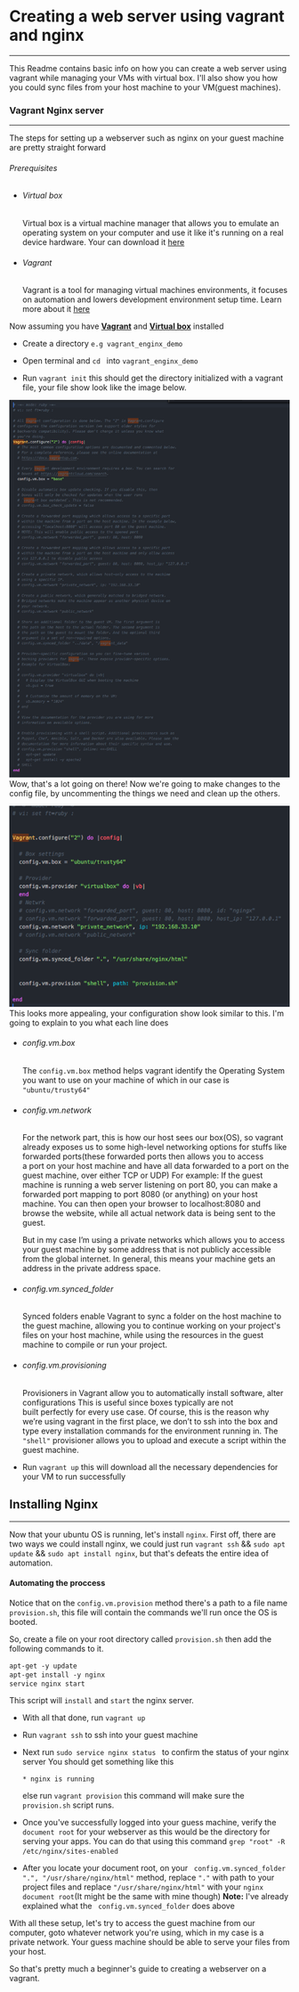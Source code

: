 # Creating a web server using vagrant and nginx
------
This Readme contains basic info on how you can create a web server using vagrant while managing your VMs with virtual box. 
I'll also show you how you could sync files from your host machine to your VM(guest machines).


### Vagrant Nginx server
------
The steps for setting up a webserver such as nginx on your guest machine are pretty straight forward

###### Prerequisites 
- ###### Virtual box 
  Virtual box is a virtual machine manager that allows you to emulate an operating system on your computer and use it like it's running on a real device hardware. Your can download it [here](https://www.virtualbox.org/wiki/Downloads)

- ###### Vagrant
  Vagrant is a tool for managing virtual machines environments, it focuses on automation and lowers development environment setup time. Learn more about it [here](https://www.vagrantup.com/)


Now assuming you have **[Vagrant](https://www.vagrantup.com/)** and **[Virtual box](https://www.virtualbox.org/wiki/Downloads)** installed

- Create a directory `e.g vagrant_enginx_demo`

- Open terminal and `cd ` into `vagrant_enginx_demo`

- Run `vagrant init` this should get the directory initialized with a vagrant file, your file show look like the image below.

![alt vagrant config file](example.png "varant config")
Wow, that's a lot going on there! Now we're going to make changes to the config file, by uncommenting the things we need and clean up the others.

![alt vagrant config file](example2.png "varant config") 
This looks more appealing, your configuration show look similar to this. I'm going to explain to you what each line does


- ###### config.vm.box
  The `config.vm.box` method helps vagrant identify the Operating System you want to use on your machine of which in our case is `"ubuntu/trusty64"`

- ###### config.vm.network
  For the network part, this is how our host sees our box(OS), so vagrant already exposes us to some high-level networking options for stuffs like forwarded ports(these forwarded ports then allows you to access a port on your host machine and have all data forwarded to a port on the guest machine, over either TCP or UDP)
  For example: If the guest machine is running a web server listening on port 80, you can make a forwarded port mapping to port 8080 (or anything) on your host machine. You can then open your browser to localhost:8080 and browse the website, while all actual network data is being sent to the guest.

  But in my case I’m using a private networks which allows you to access your guest machine by some address that is not publicly accessible from the global internet. In general, this means your machine gets an address in the private address space.
- ###### config.vm.synced_folder
    Synced folders enable Vagrant to sync a folder on the host machine to the guest machine, allowing you to continue working on your project's files on your host machine, while using the resources in the guest machine to compile or run your project.
- ###### config.vm.provisioning
  Provisioners in Vagrant allow you to automatically install software, alter configurations
  This is useful since boxes typically are not built perfectly for every use case. Of course, this is the reason why we’re using vagrant in the first place, we don’t to ssh into the box and type every installation commands for the environment running in.
  The `"shell"` provisioner allows you to upload and execute a script within the guest machine.


- Run `vagrant up` this will download all the necessary dependencies for your VM to run successfully
## Installing Nginx
---
Now that your ubuntu OS is running, let's install `nginx`. First off, there are two ways we could install nginx, we could just run `vagrant ssh` && `sudo apt update` && `sudo apt install nginx`, but that's defeats the entire idea of automation.


#### Automating the proccess
Notice that on the `config.vm.provision` method there's a path to a file name `provision.sh`, this file will contain the commands we'll run once the OS is booted.

So, create a file on your root directory called `provision.sh` then add the following commands to it.
```
apt-get -y update
apt-get install -y nginx
service nginx start
```
This script will `install` and `start` the nginx server.

- With all that done, run `vagrant up` 
- Run `vagrant ssh` to ssh into your guest machine
- Next run `sudo service nginx status ` to confirm the status of your nginx server
  You should get something like this 
  ```vagrant@vagrant-ubuntu-trusty-64:~$ sudo service nginx status
  * nginx is running

  ```
  else run `vagrant provision` this command will make sure  the `provision.sh` script runs.

- Once you've successfully logged into your guess machine, verify the `document root` for your webserver as this would be the directory for serving your apps. You can do that using this command `grep "root" -R /etc/nginx/sites-enabled`

- After you locate your document root, on your ` config.vm.synced_folder ".", "/usr/share/nginx/html"`  method, replace `"."` with path to your project files and replace `"/usr/share/nginx/html"` with your `nginx document root`(It might be the same with mine though)
  **Note:** I've already explained what the ` config.vm.synced_folder` does above

With all these setup, let's try to access the guest machine from our computer, goto whatever network you're using, which in my case is a private network. Your guess machine should be able to serve your files from your host.

So that's pretty much a beginner's guide to creating a webserver on a vagrant.